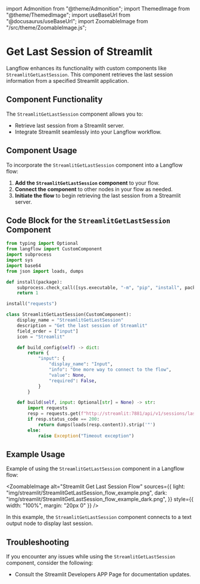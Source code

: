 
import Admonition from "@theme/Admonition";
import ThemedImage from "@theme/ThemedImage";
import useBaseUrl from "@docusaurus/useBaseUrl";
import ZoomableImage from "/src/theme/ZoomableImage.js";

# Get Last Session of Streamlit

Langflow enhances its functionality with custom components like `StreamlitGetLastSession`. This component retrieves the last session information from a specified Streamlit application.


## Component Functionality

<Admonition type="tip" title="Component Functionality">

The `StreamlitGetLastSession` component allows you to:

- Retrieve last session from a Streamlit server.
- Integrate Streamlit seamlessly into your Langflow workflow.

</Admonition>

## Component Usage

To incorporate the `StreamlitGetLastSession` component into a Langflow flow:

1. **Add the `StreamlitGetLastSession` component** to your flow.
2. **Connect the component** to other nodes in your flow as needed.
3. **Initiate the flow** to begin retrieving the last session from a Streamlit server.

## Code Block for the `StreamlitGetLastSession` Component

```python
from typing import Optional
from langflow import CustomComponent
import subprocess
import sys
import base64
from json import loads, dumps

def install(package):
    subprocess.check_call([sys.executable, "-m", "pip", "install", package])
    return 1

install("requests")

class StreamlitGetLastSession(CustomComponent):
    display_name = "StreamlitGetLastSession"
    description = "Get the last session of Streamlit"
    field_order = ["input"]
    icon = "Streamlit"

    def build_config(self) -> dict:
        return {
            "input": {
                "display_name": "Input",
                "info": "One more way to connect to the flow",
                "value": None,
                "required": False,
            }
        }

    def build(self, input: Optional[str] = None) -> str:
        import requests
        resp = requests.get(f"http://streamlit:7881/api/v1/sessions/last")
        if resp.status_code == 200:
            return dumps(loads(resp.content)).strip('"')
        else:
            raise Exception("Timeout exception")
```

## Example Usage

<Admonition type="info" title="Example Usage">

Example of using the `StreamlitGetLastSession` component in a Langflow flow:

<ZoomableImage
  alt="Streamlit Get Last Session Flow"
  sources={{
    light: "img/streamlit/StreamlitGetLastSession_flow_example.png",
    dark: "img/streamlit/StreamlitGetLastSession_flow_example_dark.png",
  }}
  style={{ width: "100%", margin: "20px 0" }}
/>

In this example, the `StreamlitGetLastSession` component connects to a text output node to display last session.

</Admonition>


## Troubleshooting

<Admonition type="caution" title="Troubleshooting">

If you encounter any issues while using the `StreamlitGetLastSession` component, consider the following:

- Consult the Streamlit Developers APP Page for documentation updates.

</Admonition>
